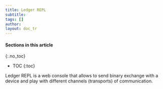 ```yaml
---
title: Ledger REPL
subtitle:
tags: []
author:
layout: doc_tr
---
```


#### Sections in this article
{:.no_toc}
* TOC
{:toc}

Ledger REPL is a web console that allows to send binary exchange with a device and play with different channels (transports) of communication.
